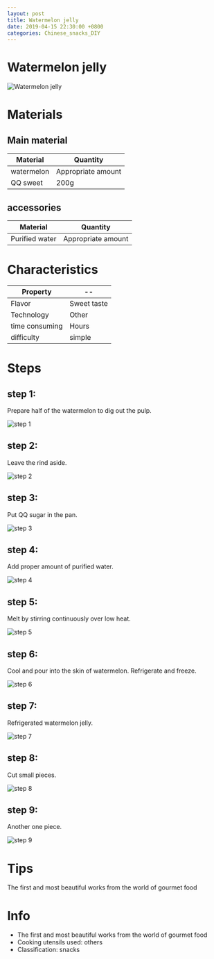 ```yaml
---
layout: post
title: Watermelon jelly
date: 2019-04-15 22:30:00 +0800
categories: Chinese_snacks_DIY
---
```


# Watermelon jelly

![Watermelon jelly]({{site.baseurl}}/img/402519/402519.jpg)

# Materials


## Main material

Material|Quantity
--|--
watermelon|Appropriate amount
QQ sweet|200g

## accessories

Material|Quantity
--|--
Purified water|Appropriate amount

# Characteristics

Property|--
--|--
Flavor|Sweet taste
Technology|Other
time consuming|Hours
difficulty|simple

# Steps

## step 1:

Prepare half of the watermelon to dig out the pulp.

![step 1]({{site.baseurl}}/img/402519/1.jpg)

## step 2:

Leave the rind aside.

![step 2]({{site.baseurl}}/img/402519/2.jpg)

## step 3:

Put QQ sugar in the pan.

![step 3]({{site.baseurl}}/img/402519/3.jpg)

## step 4:

Add proper amount of purified water.

![step 4]({{site.baseurl}}/img/402519/4.jpg)

## step 5:

Melt by stirring continuously over low heat.

![step 5]({{site.baseurl}}/img/402519/5.jpg)

## step 6:

Cool and pour into the skin of watermelon. Refrigerate and freeze.

![step 6]({{site.baseurl}}/img/402519/6.jpg)

## step 7:

Refrigerated watermelon jelly.

![step 7]({{site.baseurl}}/img/402519/7.jpg)

## step 8:

Cut small pieces.

![step 8]({{site.baseurl}}/img/402519/8.jpg)

## step 9:

Another one piece.

![step 9]({{site.baseurl}}/img/402519/9.jpg)

# Tips

The first and most beautiful works from the world of gourmet food

# Info

- The first and most beautiful works from the world of gourmet food
- Cooking utensils used: others
- Classification: snacks